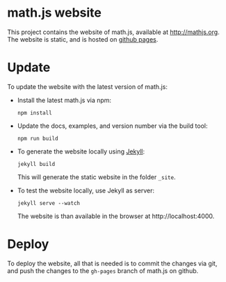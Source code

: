 # math.js website

This project contains the website of math.js, available at http://mathjs.org.
The website is static, and is hosted on [github pages](https://pages.github.com/).


# Update

To update the website with the latest version of math.js:

- Install the latest math.js via npm:

      npm install

- Update the docs, examples, and version number via the build tool:

      npm run build

- To generate the website locally using [Jekyll](http://jekyllrb.com/):

      jekyll build
        
  This will generate the static website in the folder `_site`.

- To test the website locally, use Jekyll as server:

      jekyll serve --watch
  
  The website is than available in the browser at http://localhost:4000.


# Deploy

To deploy the website, all that is needed is to commit the changes via git, 
and push the changes to the `gh-pages` branch of math.js on github.
